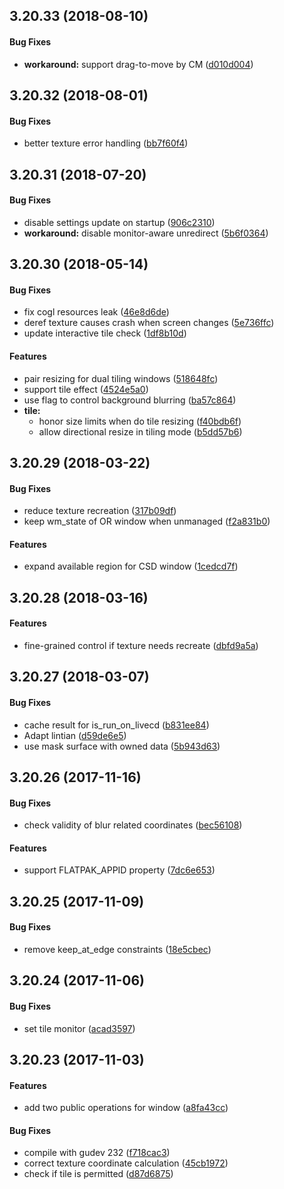 <a name=""></a>
##  3.20.33 (2018-08-10)


#### Bug Fixes

* **workaround:**  support drag-to-move by CM ([d010d004](d010d004))



<a name=""></a>
##  3.20.32 (2018-08-01)


#### Bug Fixes

*   better texture error handling ([bb7f60f4](bb7f60f4))



<a name=""></a>
##  3.20.31 (2018-07-20)


#### Bug Fixes

*   disable settings update on startup ([906c2310](906c2310))
* **workaround:**  disable monitor-aware unredirect ([5b6f0364](5b6f0364))


##  3.20.30 (2018-05-14)


#### Bug Fixes

*   fix cogl resources leak ([46e8d6de](46e8d6de))
*   deref texture causes crash when screen changes ([5e736ffc](5e736ffc))
*   update interactive tile check ([1df8b10d](1df8b10d))

#### Features

*   pair resizing for dual tiling windows ([518648fc](518648fc))
*   support tile effect ([4524e5a0](4524e5a0))
*   use flag to control background blurring ([ba57c864](ba57c864))
* **tile:**
  *  honor size limits when do tile resizing ([f40bdb6f](f40bdb6f))
  *  allow directional resize in tiling mode ([b5dd57b6](b5dd57b6))



##  3.20.29 (2018-03-22)


#### Bug Fixes

*   reduce texture recreation ([317b09df](317b09df))
*   keep wm_state of OR window when unmanaged ([f2a831b0](f2a831b0))

#### Features

*   expand available region for CSD window ([1cedcd7f](1cedcd7f))



##  3.20.28 (2018-03-16)


#### Features

*   fine-grained control if texture needs recreate ([dbfd9a5a](dbfd9a5a))



##  3.20.27 (2018-03-07)


#### Bug Fixes

*   cache result for is_run_on_livecd ([b831ee84](b831ee84))
*   Adapt lintian ([d59de6e5](d59de6e5))
*   use mask surface with owned data ([5b943d63](5b943d63))



##  3.20.26 (2017-11-16)


#### Bug Fixes

*   check validity of blur related coordinates ([bec56108](bec56108))

#### Features

*   support FLATPAK_APPID property ([7dc6e653](7dc6e653))



##  3.20.25 (2017-11-09)


#### Bug Fixes

*   remove keep_at_edge constraints ([18e5cbec](18e5cbec))



##  3.20.24 (2017-11-06)


#### Bug Fixes

*   set tile monitor ([acad3597](acad3597))



## 3.20.23 (2017-11-03)

#### Features

*   add two public operations for window ([a8fa43cc](a8fa43cc))

#### Bug Fixes

*   compile with gudev 232 ([f718cac3](f718cac3))
*   correct texture coordinate calculation ([45cb1972](45cb1972))
*   check if tile is permitted ([d87d6875](d87d6875))


